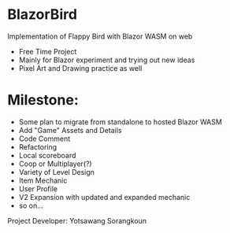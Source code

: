 # BlazorBird
Implementation of Flappy Bird with Blazor WASM on web

- Free Time Project
- Mainly for Blazor experiment and trying out new ideas
- Pixel Art and Drawing practice as well

# Milestone:
- Some plan to migrate from standalone to hosted Blazor WASM
- Add "Game" Assets and Details
- Code Comment
- Refactoring
- Local scoreboard
- Coop or Multiplayer(?)
- Variety of Level Design
- Item Mechanic
- User Profile
- V2 Expansion with updated and expanded mechanic
- so on...

Project Developer: Yotsawang Sorangkoun

